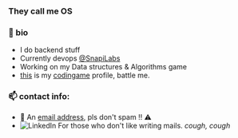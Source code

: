 <h3 align="left"> They call me OS </h3>


### 🧬 bio
- I do backend stuff<br>
- Currently devops <a href="https://github.com/SnapiLabs-Inc" style="vertical-align: baseline;">@SnapiLabs</a><br>
- Working on my Data structures & Algorithms game
- <a href="https://www.codingame.com/profile/fbd8c4ff3c6250e9292946895d52540c5879264" style="vertical-align: baseline;">this</a> is my <a href="https://www.codingame.com" style="vertical-align: baseline;">codingame</a>  profile, battle me.


### 📫 contact info:
- 📧 An <a href="ostheperson@gmail.com" style="vertical-align: baseline;"> email address</a>, pls don't spam ‼️ ⚠️ 
- <img alt="LinkedIn" style="vertical-align: baseline;" src="https://img.shields.io/badge/linkedin%20-%230077B5.svg?&style=for-the-badge&logo=linkedin&logoColor=white"/><a href="https://www.linkedin.com/in/oluwaseyi-ojo/" style="vertical-align: baseline;"></a>  For those who don't like writing mails. *cough, cough*
<br>


<!-- no thank you -->

<!--
Here are some ideas to get you started:    
- 🔭 I’m currently working on ...
- 🌱 I’m currently learning ...
- 👯 I’m looking to collaborate on ...
- 🤔 I’m looking for help with ...
- 💬 Ask me about ...
- 📫 How to reach me: ...
- 😄 Pronouns: ...
- ⚡ Fun fact: ...
-->

